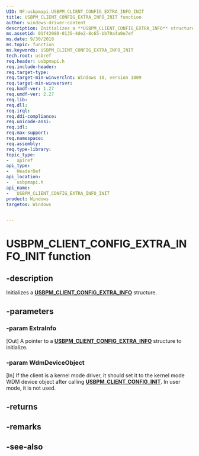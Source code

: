 ```yaml
---
UID: NF:usbpmapi.USBPM_CLIENT_CONFIG_EXTRA_INFO_INIT
title: USBPM_CLIENT_CONFIG_EXTRA_INFO_INIT function
author: windows-driver-content
description: Initializes a **USBPM_CLIENT_CONFIG_EXTRA_INFO** structure.
ms.assetid: 01f43080-0135-4de2-8c65-bb70a4a0e7ef
ms.date: 9/30/2018 
ms.topic: function
ms.keywords: USBPM_CLIENT_CONFIG_EXTRA_INFO_INIT
tech.root: usbref
req.header: usbpmapi.h
req.include-header:
req.target-type:
req.target-min-winverclnt: Windows 10, version 1809
req.target-min-winversvr:
req.kmdf-ver: 1.27
req.umdf-ver: 2.27
req.lib: 
req.dll:
req.irql: 
req.ddi-compliance:
req.unicode-ansi:
req.idl:
req.max-support:
req.namespace:
req.assembly:
req.type-library: 
topic_type: 
-	apiref
api_type: 
-	HeaderDef
api_location: 
-	usbpmapi.h
api_name: 
-	USBPM_CLIENT_CONFIG_EXTRA_INFO_INIT
product: Windows
targetos: Windows


---
```


# USBPM_CLIENT_CONFIG_EXTRA_INFO_INIT function


## -description

Initializes a [**USBPM_CLIENT_CONFIG_EXTRA_INFO**](ns-usbpmapi-_usbpm_client_config_extra_info.md) structure.

## -parameters

### -param ExtraInfo
[Out] A pointer to a [**USBPM_CLIENT_CONFIG_EXTRA_INFO**](ns-usbpmapi-_usbpm_client_config_extra_info.md) structure to initialize.

### -param WdmDeviceObject
[In] If the client is a kernel mode driver, it should set it to the kernel mode WDM device object after calling [**USBPM_CLIENT_CONFIG_INIT**](nf-usbpmapi-usbpm_client_config_init.md). In user mode, it is not used.

## -returns

## -remarks

## -see-also

